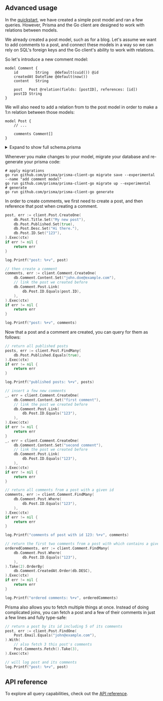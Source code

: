 ## Advanced usage

In the [quickstart](quickstart.md), we have created a simple post model and ran a few queries. However, Prisma and the
Go client are designed to work with relations between models.

We already created a post model, such as for a blog. Let's assume we want to add comments to a post, and connect these
models in a way so we can rely on SQL's foreign keys and the Go client's ability to work with relations.

So let's introduce a new comment model:

```prisma
model Comment {
    id        String   @default(cuid()) @id
    createdAt DateTime @default(now())
    content   String

    post   Post @relation(fields: [postID], references: [id])
    postID String
}
```

We will also need to add a relation from to the post model in order to make a 1:n relation between those models:

```prisma
model Post {
    // ...

    comments Comment[]
}
```

<details>
    <summary>Expand to show full schema.prisma</summary>

    ```prisma
    datasource db {
        // could be postgresql or mysql
        provider = "sqlite"
        url      = "file:dev.db"
    }

    generator db {
        provider = "go run github.com/prisma/prisma-client-go"
    }

    model Post {
        id        String   @default(cuid()) @id
        createdAt DateTime @default(now())
        updatedAt DateTime @updatedAt
        published Boolean
        title     String
        content   String?

        comments Comment[]
    }

    model Comment {
        id        String   @default(cuid()) @id
        createdAt DateTime @default(now())
        content   String

        post   Post @relation(fields: [postID], references: [id])
        postID String
    }
    ```

</details>

Whenever you make changes to your model, migrate your database and re-generate your prisma code:

```shell script
# apply migrations
go run github.com/prisma/prisma-client-go migrate save --experimental --name "add comment model"
go run github.com/prisma/prisma-client-go migrate up --experimental
# generate
go run github.com/prisma/prisma-client-go generate
```

In order to create comments, we first need to create a post, and then reference that post when creating a comment.

```go
post, err := client.Post.CreateOne(
    db.Post.Title.Set("My new post"),
    db.Post.Published.Set(true),
    db.Post.Desc.Set("Hi there."),
    db.Post.ID.Set("123"),
).Exec(ctx)
if err != nil {
    return err
}

log.Printf("post: %+v", post)

// then create a comment
comments, err := client.Comment.CreateOne(
    db.Comment.Content.Set("john.doe@example.com"),
    // link the post we created before
    db.Comment.Post.Link(
        db.Post.ID.Equals(post.ID),
    ),
).Exec(ctx)
if err != nil {
    return err
}

log.Printf("post: %+v", comments)
```

Now that a post and a comment are created, you can query for them as follows:

```go
// return all published posts
posts, err := client.Post.FindMany(
    db.Post.Published.Equals(true),
).Exec(ctx)
if err != nil {
    return err
}

log.Printf("published posts: %+v", posts)

// insert a few new comments
_, err = client.Comment.CreateOne(
    db.Comment.Content.Set("first comment"),
    // link the post we created before
    db.Comment.Post.Link(
        db.Post.ID.Equals("123"),
    ),
).Exec(ctx)
if err != nil {
    return err
}
_, err = client.Comment.CreateOne(
    db.Comment.Content.Set("second comment"),
    // link the post we created before
    db.Comment.Post.Link(
        db.Post.ID.Equals("123"),
    ),
).Exec(ctx)
if err != nil {
    return err
}

// return all comments from a post with a given id
comments, err := client.Comment.FindMany(
    db.Comment.Post.Where(
        db.Post.ID.Equals("123"),
    ),
).Exec(ctx)
if err != nil {
    return err
}

log.Printf("comments of post with id 123: %+v", comments)

// return the first two comments from a post with which contains a given title, and sort by descending date
orderedComments, err := client.Comment.FindMany(
    db.Comment.Post.Where(
        db.Post.ID.Equals("123"),
    ),
).Take(2).OrderBy(
    db.Comment.CreatedAt.Order(db.DESC),
).Exec(ctx)
if err != nil {
    return err
}

log.Printf("ordered comments: %+v", orderedComments)
```

Prisma also allows you to fetch multiple things at once. Instead of doing complicated joins, you can fetch a post and a
few of their comments in just a few lines and fully type-safe:

```go
// return a post by its id including 5 of its comments
post, err := client.Post.FindOne(
    Post.Email.Equals("john@example.com"),
).With(
    // also fetch 3 this post's comments
    Post.Comments.Fetch().Take(3),
).Exec(ctx)

// will log post and its comments
log.Printf("post: %+v", post)
```

## API reference

To explore all query capabilities, check out the [API reference](reference).
